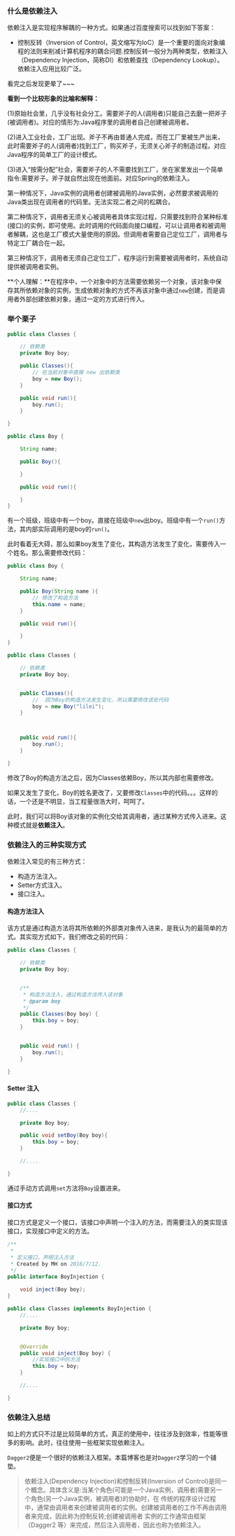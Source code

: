 

### **什么是依赖注入**

依赖注入是实现程序解耦的一种方式。如果通过百度搜索可以找到如下答案：

-  控制反转（Inversion of Control，英文缩写为IoC）是一个重要的面向对象编程的法则来削减计算机程序的耦合问题.控制反转一般分为两种类型，依赖注入（Dependency Injection，简称DI）和依赖查找（Dependency Lookup）。依赖注入应用比较广泛。


看完之后发现更晕了~~~



**看到一个比较形象的比喻和解释：**

(1)原始社会里，几乎没有社会分工。需要斧子的人(调用者)只能自己去磨一把斧子(被调用者)。对应的情形为:Java程序里的调用者自己创建被调用者。

(2)进入工业社会，工厂出现。斧子不再由普通人完成，而在工厂里被生产出来，此时需要斧子的人(调用者)找到工厂，购买斧子，无须关心斧子的制造过程。对应Java程序的简单工厂的设计模式。

(3)进入“按需分配”社会，需要斧子的人不需要找到工厂，坐在家里发出一个简单指令:需要斧子。斧子就自然出现在他面前。对应Spring的依赖注入。

第一种情况下，Java实例的调用者创建被调用的Java实例，必然要求被调用的Java类出现在调用者的代码里。无法实现二者之间的松耦合。

第二种情况下，调用者无须关心被调用者具体实现过程，只需要找到符合某种标准(接口)的实例，即可使用。此时调用的代码面向接口编程，可以让调用者和被调用者解耦，这也是工厂模式大量使用的原因。但调用者需要自己定位工厂，调用者与特定工厂耦合在一起。

第三种情况下，调用者无须自己定位工厂，程序运行到需要被调用者时，系统自动提供被调用者实例。


**个人理解：**在程序中，一个对象中的方法需要依赖另一个对象，该对象中保存其所依赖对象的实例，生成依赖对象的方式不再该对象中通过`new`创建，而是调用者外部创建依赖对象，通过一定的方式进行传入。

### **举个栗子**

```java 
public class Classes {

    // 依赖类
    private Boy boy;

    public Classes(){
        // 在当前对象中直接 new 出依赖类
        boy = new Boy();
    }

    public void run(){
        boy.run();
    }

}

```

```java 
public class Boy {

    String name;

    public Boy(){

    }

    public void run(){

    }
}

```

有一个班级，班级中有一个boy。直接在班级中`new`出boy。班级中有一个`run()`方法，其内部实际调用的是boy的`run()`。


此时看着无大碍，那么如果boy发生了变化，其构造方法发生了变化，需要传入一个姓名。那么需要修改代码：

```java 
public class Boy {

    String name;

    public Boy(String name ){
        // 修改了构造方法
        this.name = name;
    }

    public void run(){

    }
}

```

```java
public class Classes {

    // 依赖类
    private Boy boy;


    public Classes(){
        //  因为Boy的构造方法发生变化，所以需要修改该处代码
        boy = new Boy("lilei");
    }



    public void run(){
        boy.run();
    }

}
```

修改了Boy的构造方法之后，因为Classes依赖Boy，所以其内部也需要修改。

如果又发生了变化，Boy的姓名更改了，又要修改`Classes`中的代码。。。这样的话，一个还是不明显，当工程量很浩大时，呵呵了。

此时，我们可以将Boy该对象的实例化交给其调用者，通过某种方式传入进来。这种模式就是**依赖注入**。


### **依赖注入的三种实现方式**

依赖注入常见的有三种方式：
- 构造方法注入。
- Setter方式注入。
- 接口注入。


#### **构造方法注入**

该方式是通过构造方法将其所依赖的外部类对象传入进来，是我认为的最简单的方式。其实现方式如下，我们修改之前的代码：


```java 
public class Classes {

    // 依赖类
    private Boy boy;


    /**
     * 构造方法注入，通过构造方法传入该对象
     * @param boy
     */
    public Classes(Boy boy) {
        this.boy = boy;
    }


    public void run() {
        boy.run();
    }

}

```


#### **Setter 注入**

```java
public class Classes {
    //....

    private Boy boy;

    public void setBoy(Boy boy){
        this.boy = boy;
    }

    //....

}

```

通过手动方式调用`set`方法将`Boy`设置进来。


#### **接口方式**


接口方式是定义一个接口，该接口中声明一个注入的方法，而需要注入的类实现该接口，实现接口中定义的方法。


```java 
/**
 *
 * 定义接口，声明注入方法
 * Created by MH on 2016/7/12.
 */
public interface BoyInjection {

    void inject(Boy boy);
}

```


```java 
public class Classes implements BoyInjection {
    //....

    private Boy boy;


    @Override
    public void inject(Boy boy) {
		//实现接口中的方法
        this.boy = boy;
    }

    //....

}

```


### **依赖注入总结**

如上的方式只不过是比较简单的方式，真正的使用中，往往涉及到效率，性能等很多的影响。此时，往往使用一些框架实现依赖注入。


`Dagger2`便是一个很好的依赖注入框架。本篇博客也是对`Dagger2`学习的一个铺垫。


> 依赖注入(Dependency Injection)和控制反转(Inversion of Control)是同一个概念。具体含义是:当某个角色(可能是一个Java实例，调用者)需要另一个角色(另一个Java实例，被调用者)的协助时，在 传统的程序设计过程中，通常由调用者来创建被调用者的实例。创建被调用者的工作不再由调用者来完成，因此称为控制反转;创建被调用者 实例的工作通常由框架（Dagger2 等）来完成，然后注入调用者，因此也称为依赖注入。










